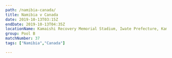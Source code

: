 ```yaml
---
path: /namibia-canada/
title: Namibia v Canada
date: 2019-10-13T03:15Z
endDate: 2019-10-13T04:35Z
locationName: Kamaishi Recovery Memorial Stadium, Iwate Prefecture, Kamaishi City
group: Pool B
matchNumber: 37
tags: ["Namibia","Canada"]

---
```

